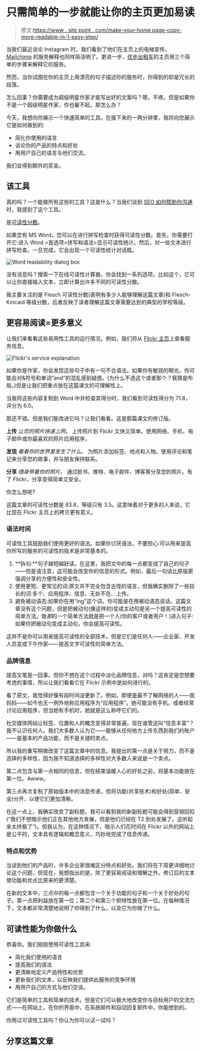 # 只需简单的一步就能让你的主页更加易读

> 原文:[https://www . site point . com/make-your-home page-copy-more-readable-in-1-easy-step/](https://www.sitepoint.com/make-your-homepage-copy-more-readable-in-1-easy-step/)

当我们最近谈论 Instagram 时，我们看到了他们在主页上的电梯宣传。 [Mailchimp](http://mailchimp.com/) 的服务解释也同样简洁明了。更进一步，[优步出租车](https://www.uber.com/)的主页用三个简单的步骤来解释它的服务。

然而，当你试图在你的主页上用漂亮的句子描述你的服务时，你得到的却是冗长的段落。

怎么回事？你需要成为超级明星作家才能写出好的文案吗？嗯，不疼。但是如果你不是一个超级明星作家，你也雇不起，那怎么办？

今天，我想向你展示一个快速简单的工具。在接下来的一两分钟里，我将向您展示它是如何做到的:

*   简化你使用的语言
*   谈论你的产品的特点和好处
*   用用户自己的语言与他们交流。

我们会得到额外的奖金。

## 该工具

真的吗？一个能做所有这些的工具？这是什么？当我们谈到 [SEO 如何帮助你沟通](https://www.sitepoint.com/seo-can-help-you-communicate/)时，我提到了这个工具。

是[可读性分数](http://en.wikipedia.org/wiki/Flesch%E2%80%93Kincaid_Readability_Test)。

如果您有 MS Word，您可以在进行拼写检查时获得可读性分数。首先，你需要打开它:进入 Word >首选项>拼写和语法>显示可读性统计。然后，对一些文本进行拼写检查。一旦完成，它会出现一个可读性统计对话框。

![Word readability dialog box](../Images/112b5aea5f3d3753a5f851189d909c12.png)

没有消息吗？搜索一下在线可读性计算器，你会找到一系列选项，比如这个，它可以让你直接输入文本，立即计算出许多不同的可读性分数。

我主要关注的是 Flesch 可读性分数(表明有多少人能够理解这篇文章)和 Flesch-Kincaid 等级分数，后者反映了读者理解这篇文章需要达到的典型的学校等级。

## 更容易阅读=更多意义

让我们来看看这些易用性工具的运行情况。例如，我们将从 [Flickr 主页](http://www.flickr.com/)上查看服务信息。

![Flickr's service explanation](../Images/d041ac7d2f391ff78d496096c52005c2.png)

如果你是作家，你会发现这些句子中有一句不合语法。如果你有敏锐的眼光，你可能会对&符号和单词“and”的混乱感到疑惑。(为什么不选这个或者那个？我猜是布局。)但是让我们把重点放在这篇课文的可理解性上。

当我将这些内容复制到 Word 中并检查其得分时，我们看到可读性得分为 71.8，评分为 6.0。

那还不错。但是我们能改进它吗？让我们看看。这是那篇课文的修订版。

**上传**
*让您的照片快速上网。*
上传照片到 Flickr 又快又简单。使用网络、手机、电子邮件或你最喜欢的照片应用程序。

**发现**
*看看你的世界里发生了什么。*
为照片添加标签、地点和人物。使用评论和笔记来分享您的故事，并与朋友保持联系。

**分享**
*随身带着你的照片。*
通过脸书、推特、电子邮件、博客等分享您的照片。有了 Flickr，分享变得简单又安全。

你怎么想呢?

这篇文章的可读性分数是 83.8，等级只有 3.5。这意味着对于更多的人来说，它比现在 Flickr 主页上的拷贝更有意义。

### 语法时间

可读性工具鼓励我们使用更好的语法。如果你讨厌语法，不要担心:可以用来提高你所写的服务的可读性的技术是非常基本的。

1.  **拆句:**句子越短越好读。在这里，我把文中的每一点都变成了自己的句子——但是请注意，这可能会改变你的信息的形式。例如，最后一句话比原版更强调分享的方便性和安全性。
2.  使用更短、更常见的词:原文并不完全包含古怪的语言，但我确实删除了一些较长的词:多个、应用程序、信息、无处不在、上传。
3.  避免被动语态:如果你在用“ing”这个词，你可能是在用被动语态说话。这篇文章没有这个问题，但是把被动句(像这样的)变成主动句是另一个提高可读性的简单方法。做*那*的一个简单方法就是把一个人(你的客户或者用户！)进入句子:如果你把被动句变成主动句，你会提高可读性。

这并不是你可以用来提高可读性的全部技术，但是它们是任何人——企业家、开发人员变成下午作家——提高文字可读性的简单方法。

### 品牌信息

提高文笔是一回事。但你不想在这个过程中淡化品牌信息，对吗？这肯定是您想要考虑的事情，所以让我们看看它在 Flickr 示例中是如何进行的。

看了原文，我觉得好像有段时间没更新了。例如，即使是最不了解网络的人——我妈妈——如今也无一例外地称应用程序为“应用程序”。她可能没有手机，或者经常讨论应用程序，但当她有手机时，她就是这么称呼它们的。

社交媒体网站让标签、位置和人的概念变得非常普遍。现在谁管这叫“信息丰富”？我不认识任何人。我们大多数人认为它——能够从任何地方上传东西到我们的账户——是基本的产品功能，而不是关键的卖点。

所以我的重写稍微改变了这篇文章中的信息。我提出的第一点是关于努力，而不是选择的多样性，因为我不知道选择的多样性对大多数人来说是一个卖点。

第二点包含与第一点相同的信息，但在结束温暖人心的好处之前，将基本功能放在第一位。Awww。

第三点再次复制了原始版本中的消息传递，但将功能(共享技术)和好处(简单、安全)分开，以使它们更加清晰。

在这一点上，我确实改变了副标题，我可以看到我的新副标题可能会得到营销回扣(“我们不想暗示他们正在其他地方发展，但是他们已经在 T2 到处发展了。这听起来太终极了”)。但我认为，在这种情况下，暗示人们花时间在 Flickr 以外的网站上是公平的，文本具有逻辑和概念意义，巧妙地完成了信息传递。

### 特点和优势

当谈到他们的产品时，许多企业家很难区分特点和好处。我们将在下周更详细地讨论这个问题，但现在，我想指出的是，除了更容易阅读和理解之外，修订后的文本使功能和优点比原来的更清楚。

在新的文本中，三点中的每一点都包含一个关于功能的句子和一个关于好处的句子。第一点把利益放在第一位；第二个和第三个把特性放在第一位。在每种情况下，文本都非常清楚地说明了你得到了什么，以及它为你做了什么。

## 可读性能为你做什么

恭喜你。我们刚刚使用可读性工具来:

*   简化我们使用的语言
*   提高我们的语法
*   更清晰地定义产品特性和优势
*   更新我们的文本，以反映我们提供此服务的竞争环境
*   用用户自己的方式与他们交谈。

它们是简单的工具和简单的技术。但是它们可以极大地改变你与目标用户的交流方式——在网站上，在你的界面中，在系统邮件和自动回复邮件中，你能想到的。

你用过可读性工具吗？你认为你可以试一试吗？

## 分享这篇文章